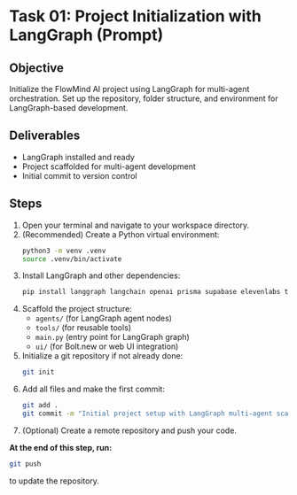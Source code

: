 # Task 01: Project Initialization with LangGraph (Prompt)

## Objective
Initialize the FlowMind AI project using LangGraph for multi-agent orchestration. Set up the repository, folder structure, and environment for LangGraph-based development.

## Deliverables
- LangGraph installed and ready
- Project scaffolded for multi-agent development
- Initial commit to version control

## Steps
1. Open your terminal and navigate to your workspace directory.
2. (Recommended) Create a Python virtual environment:
   ```bash
   python3 -m venv .venv
   source .venv/bin/activate
   ```
3. Install LangGraph and other dependencies:
   ```bash
   pip install langgraph langchain openai prisma supabase elevenlabs tavus
   ```
4. Scaffold the project structure:
   - `agents/` (for LangGraph agent nodes)
   - `tools/` (for reusable tools)
   - `main.py` (entry point for LangGraph graph)
   - `ui/` (for Bolt.new or web UI integration)
5. Initialize a git repository if not already done:
   ```bash
   git init
   ```
6. Add all files and make the first commit:
   ```bash
   git add .
   git commit -m "Initial project setup with LangGraph multi-agent scaffold"
   ```
7. (Optional) Create a remote repository and push your code.

**At the end of this step, run:**
```bash
git push
```
to update the repository. 